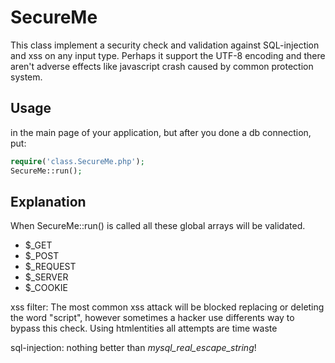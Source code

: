 SecureMe
========

This class implement a security check and validation against SQL-injection and xss on any input type.
Perhaps it support the UTF-8 encoding and there aren't adverse effects like javascript crash caused by common protection system.


 Usage
------------- 
 in the main page of your application, but after you done a db connection, put:
 
 ``` php 
 require('class.SecureMe.php');
 SecureMe::run(); 
 ```
 
 Explanation
-------------
When SecureMe::run() is called all these global arrays will be validated.
 * $_GET
 * $_POST
 * $_REQUEST
 * $_SERVER
 * $_COOKIE 

 xss filter:
The most common xss attack will be blocked replacing or deleting the word "script", however sometimes a hacker use differents way to bypass this check.
Using htmlentities all attempts are time waste

 sql-injection:
nothing better than _mysql_real_escape_string_!
 